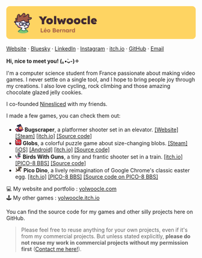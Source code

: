 <!-- <div align="center">
  <h1>Hi! 👋</h1>
</div> -->
<img src="img/github_banner.png">

[Website](https://yolwoocle.com) &middot;
[Bluesky](https://bsky.app/profile/yolwoocle.com) · 
[LinkedIn](https://github.com/yolwoocle) ·
[Instagram](https://www.instagram.com/yolwoocle/) &middot; [itch.io](https://yolwoocle.itch.io/) &middot; 
[GitHub](https://github.com/yolwoocle) &middot; 
[Email](mailto:leo@yolwoocle.com)

**Hi, nice to meet you! (｡•̀ᴗ-)✧** 

I'm a computer science student from France passionate about making video games. I never settle on a single tool, and I hope to bring people joy through my creations. I also love cycling, rock climbing and those amazing chocolate glazed jelly cookies.

I co-founded [Ninesliced](https://ninesliced.com) with my friends.

I made a few games, you can check them out:  
* <span><img src="img/icon_bugscraper.png"></span> **Bugscraper**, a platformer shooter set in an elevator. [[Website]](https://bugscraper.net) [[Steam]](s.team/a/2957130) [[itch.io]](https://yolwoocle.itch.io/bugscraper/) [[Source code]](https://github.com/Yolwoocle/bugscraper)
* <span><img src="img/icon_globs.png"></span> **Globs**, a colorful puzzle game about size-changing blobs. [[Steam]](https://s.team/a/3219110) [[iOS]](https://apps.apple.com/us/app/globs-a-colorful-puzzle-game/id6738417089) [[Android]](https://play.google.com/store/apps/details?id=com.yolwoocle.globs) [[itch.io]](https://ninesliced.itch.io/globs/) [[Source code]](https://github.com/Arkanyota/gmtk2024)
* <span><img src="img/icon_bwg.png"></span> **Birds With Guns**, a tiny and frantic shooter set in a train. [[itch.io]](https://yolwoocle.itch.io/birds-with-guns/) [[PICO-8 BBS]](https://www.lexaloffle.com/bbs/?tid=45334) [[Source code]](https://github.com/Yolwoocle/birds_with_guns)
* <span><img src="img/icon_picodino.png"></span> **Pico Dino**, a lively reimagination of Google Chrome's classic easter egg. [[itch.io]](https://yolwoocle.itch.io/pico-dino) [[PICO-8 BBS]](https://www.lexaloffle.com/bbs/?tid=40759) [[Source code on PICO-8 BBS]](https://www.lexaloffle.com/bbs/?tid=40759)

💻 My website and portfolio : [yolwoocle.com](https://yolwoocle.com/)   
🕹 My other games : [yolwoocle.itch.io](https://yolwoocle.itch.io)  

You can find the source code for my games and other silly projects here on GitHub.   
> Please feel free to reuse anything for your own projects, even if it's from my commercial projects. But unless stated explicitly, **please do not reuse my work in commercial projects without my permission first** ([Contact me here!](https://yolwoocle.com/about#contact)).  

<!-- <div align="center">
    <a href="https://github.com/anuraghazra/github-readme-stats">
        <img src="https://github-readme-stats.vercel.app/api?username=Yolwoocle&show_icons=true&include_all_commits=true&count_private=true&hide_border=true&theme=dark" alt="[Yolwoocle's Github Stats]">
    </a>
</div>

<div align="center">
    <a href="https://github.com/anuraghazra/github-readme-stats">
      <img src="https://github-readme-stats.vercel.app/api/top-langs/?username=Yolwoocle&theme=dark&show_icons=true&hide_border=true" alt="[Top used languages]">
    </a>
</div> -->

<!--[![if you see this, it probably means something is not working](https://github-readme-stats.vercel.app/api/top-langs/?username=Yolwoocle&langs_count=4&hide_border=true&theme=dark&langs_count=9)](https://github.com/anuraghazra/github-readme-stats)-->
  

<!--[![if you see this, it probably means something is not working](https://github-readme-stats.vercel.app/api?username=Yolwoocle&show_icons=true&include_all_commits=true&count_private=true&hide_border=true&bg_color=0d1117&title_color=58a6ff&text_color=8b949e&icon_color=8b949e)](https://github.com/anuraghazra/github-readme-stats)
[![if you see this, it probably means something is not working](https://github-readme-stats.vercel.app/api/top-langs/?username=Yolwoocle&langs_count=4&layout=compact&hide_border=true&bg_color=0d1117&title_color=58a6ff&text_color=8b949e&icon_color=8b949e)](https://github.com/anuraghazra/github-readme-stats)-->
